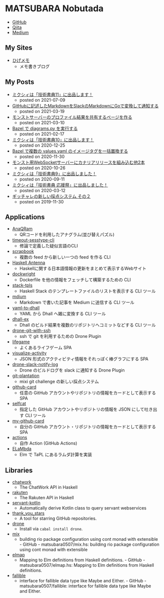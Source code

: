 # MATSUBARA Nobutada
- [GitHub](https://github.com/matsubara0507)
- [Qiita](https://qiita.com/matsubara0507)
- [Medium](https://medium.com/@nobutada)

## My Sites
- [ひげメモ](http://matsubara0507.github.io)
    - メモ書きブログ

## My Posts
- [ミクシィは「技術書典11」に出品します！](https://medium.com/mixi-developers/techbookfest11-f6f3e0cc1b96)
    - posted on 2021-07-09
- [GitHubに記述したMarkdownをSlackのMarkdownにGoで変換して通知する](https://medium.com/mixi-developers/html-to-mrkdwn-with-go-c205d6d55186)
    - posted on 2021-03-19
- [モンストサーバーのプロファイル結果を共有するページを作る](https://medium.com/mixi-developers/monst-profile-view-page-261ed633015a)
    - posted on 2021-03-10
- [Bazel で diagrams.py を実行する](https://medium.com/mixi-developers/build-diagrams-by-bazel-6eff8323d77d)
    - posted on 2021-02-17
- [ミクシィは「技術書典10」に出品します！](https://medium.com/mixi-developers/techbookfest10-227713d6b1b6)
    - posted on 2020-12-25
- [Bazel で複数の values.yaml のイメージタグを一括置換する](https://medium.com/mixi-developers/replace-values-yaml-with-bazel-977d0ceffc09)
    - posted on 2020-11-30
- [モンスト用WebSocketサーバーにカナリアリリースを組み込む他2本](https://medium.com/mixi-developers/update-monst-ws-server-2020summer-6c495fda7784)
    - posted on 2020-10-26
- [ミクシィは「技術書典9」に出品しました！](https://medium.com/mixi-developers/techbookfest9-327ad5f5d7e5)
    - posted on 2020-09-11
- [ミクシィは「技術書典 応援祭」に出品しました！](https://medium.com/mixi-developers/techbookfest8-7c8010399a0a)
    - posted on 2020-03-12
- [ギッチャレの新しい採点システム その２](https://medium.com/mixi-developers/mgc-with-git-plantation-part2-7329ad46dd8f)
    - posted on 2019-11-30

## Applications
- [AnaQRam](http://github.com/matsubara0507/AnaQRam)
    - QRコードを利用したアナグラム(並び替えパズル)
- [timeout-sesstype-cli](http://github.com/matsubara0507/timeout-sesstype.hs)
    - 修論で定義した疑似言語のCLI
- [scrapbook](https://github.com/matsubara0507/scrapbook)
    - 複数の feed から新しい一つの feed を作る CLI
- [Haskell Antenna](https://github.com/haskell-jp/antenna)
    - Haskellに関する日本語情報の更新をまとめて表示するWebサイト
- [dockwright](https://github.com/matsubara0507/dockwright)
    - Dockerfile を他の情報をフェッチして構築するための CLI
- [stack-tpls](https://github.com/matsubara0507/stack-tpls)
    - Haskell Stack のテンプレートファイルのリストを表示する CLI ツール
- [mdium](https://github.com/matsubara0507/mdium)
    - Markdown で書いた記事を Medium に送信する CLI ツール
- [yaml-to-dhall](https://github.com/matsubara0507/yaml-to-dhall)
    - YAML から Dhall へ雑に変換する CLI ツール
- [dhall-ex](https://github.com/matsubara0507/dhall-ex)
    - Dhall のビルド結果を複数のリポジトリへコミットなどする CLI ツール
- [drone-git-with-ssh](https://github.com/matsubara0507/drone-git-with-ssh)
    - ssh で git を利用するための Drone Plugin
- [lifegame](https://github.com/matsubara0507/lifegame)
    - よくあるライフゲーム SPA
- [visualize-activity](https://github.com/matsubara0507/visualize-activity)
    - JSON 形式のアクティビティ情報をそれっぽく棒グラフにする SPA
- [drone-slack-notify-log](https://github.com/matsubara0507/drone-slack-notify-log)
    - Drone のビルドログを slack に通知する Drone Plugin
- [git-plantation](https://github.com/matsubara0507/git-plantation)
    - mixi git challenge の新しい採点システム
- [github-card](https://github.com/matsubara0507/github-card)
    - 任意の GitHub アカウントやリポジトリの情報をカードとして表示する SPA
- [selfcat](https://github.com/matsubara0507/selfcat)
    - 指定した GitHub アカウントやリポジトリの情報を JSON にして吐き出す CLI ツール
- [my-github-card](https://github.com/matsubara0507/my-github-cards)
    - 自分の GitHub アカウント・リポジトリの情報をカードとして表示する SPA
- [actions](https://github.com/matsubara0507/actions)
    - 自作 Action (GitHub Actions)
- [ELaMbda](https://github.com/matsubara0507/ELaMbda)
    - Elm で TaPL にあるラムダ計算を実装

## Libraries
- [chatwork](http://hackage.haskell.org/package/chatwork)
    - The ChatWork API in Haskell
- [rakuten](http://hackage.haskell.org/package/rakuten)
    - The Rakuten API in Haskell
- [servant-kotlin](http://hackage.haskell.org/package/servant-kotlin)
    - Automatically derive Kotlin class to query servant webservices
- [thank_you_stars](http://hex.pm/packages/thank_you_stars)
    - A tool for starring GitHub repositories.
- [drone](http://hackage.haskell.org/package/drone)
    - Install via `cabal install drone`. 
- [mix](https://github.com/matsubara0507/mix.hs)
    - building rio package configuration using cont monad with extensible   - GitHub - matsubara0507/mix.hs: building rio package configuration using cont monad with extensible
- [elmap](https://github.com/matsubara0507/elmap.hs)
    - Mapping to Elm definitions from Haskell definitions. - GitHub - matsubara0507/elmap.hs: Mapping to Elm definitions from Haskell definitions.
- [fallible](https://github.com/matsubara0507/fallible)
    - interface for fallible data type like Maybe and Either. - GitHub - matsubara0507/fallible: interface for fallible data type like Maybe and Either.
